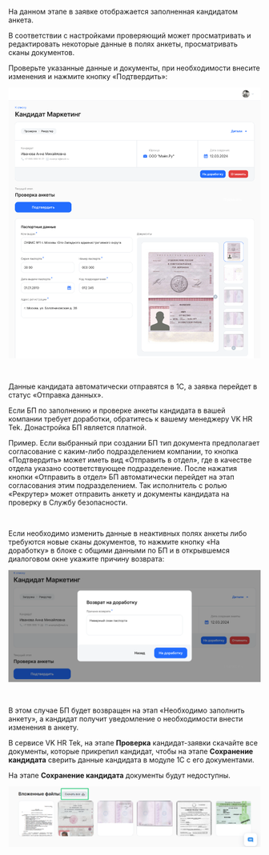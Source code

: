 На данном этапе в заявке отображается заполненная кандидатом анкета. 

В соответствии с настройками проверяющий может просматривать и редактировать некоторые данные в полях анкеты, просматривать сканы документов. 

Проверьте указанные данные и документы, при необходимости внесите изменения и нажмите кнопку «Подтвердить»:

![](./assets/12k.png)

<br>

Данные кандидата автоматически отправятся в 1С, а заявка перейдет в статус «Отправка данных».

<info>

Если БП по заполнению и проверке анкеты кандидата в вашей компании требует доработки, обратитесь к вашему менеджеру VK HR Tek. Донастройка БП является платной.

Пример. Если выбранный при создании БП тип документа предполагает согласование с каким-либо подразделением компании, то кнопка «Подтвердить» может иметь вид «Отправить в отдел», где в качестве отдела указано соответствующее подразделение. После нажатия кнопки «Отправить в отдел» БП автоматически перейдет на этап согласования этим подразделением. Так исполнитель с ролью «Рекрутер» может отправить анкету и документы кандидата на проверку в Службу безопасности.

</info>

<br>

Если необходимо изменить данные в неактивных полях анкеты либо требуются новые сканы документов, то нажмите кнопку «На доработку» в блоке с общими данными по БП и в открывшемся диалоговом окне укажите причину возврата:

![](./assets/13k.png)

<br>

В этом случае БП будет возвращен на этап «Необходимо заполнить анкету», а кандидат получит уведомление о необходимости внести изменения в анкету.

В сервисе VK HR Tek, на этапе **Проверка** кандидат-заявки скачайте все документы, которые прикрепил кандидат, чтобы на этапе **Сохранение кандидата** сверить данные кандидата в модуле 1С с его документами. 

<warn>

На этапе **Сохранение кандидата** документы будут недоступны.

</warn>

![](./assets/file_vl.png)